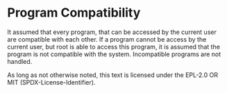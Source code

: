 # Program Compatibility

It assumed that every program, that can be accessed by the current user are compatible with each other.
If a program cannot be access by the current user, but root is able to access this program, it is assumed that the program is not compatible with the system.
Incompatible programs are not handled.

As long as not otherwise noted,
this text is licensed under the EPL-2.0 OR MIT (SPDX-License-Identifier).

